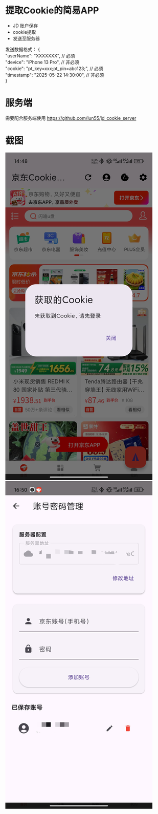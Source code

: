 # 提取Cookie的简易APP
- JD 账户保存
- cookie提取
- 发送至服务器

发送数据格式：
  {  
  "userName": "XXXXXXX", // 必须   
  "device": "iPhone 13 Pro",  // 非必须  
  "cookie": "pt_key=xxx;pt_pin=abc123;", // 必须    
  "timestamp": "2025-05-22 14:30:00",  // 非必须     
  }   

# 服务端
需要配合服务端使用
https://github.com/lun55/jd_cookie_server

# 截图
![图1](https://github.com/lun55/auto_jd_cookie/blob/main/Screenshot_2025-05-23-14-48-25-276_com.example.au.jpg)  
![图2](https://github.com/lun55/auto_jd_cookie/blob/main/Screenshot_2025-05-23-16-50-38-319_com.example.au.jpg)  